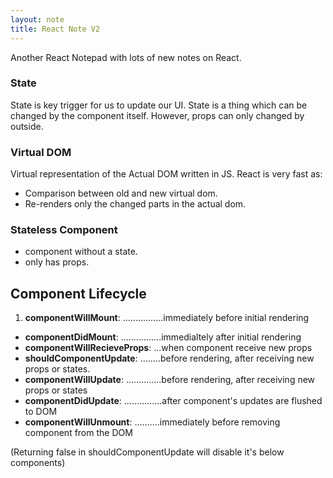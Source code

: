 ```yaml
---
layout: note
title: React Note V2
---
```


Another React Notepad with lots of new notes on React. 

### State 
State is key trigger for us to update our UI. State is a thing which can be changed by the component itself. However, props can only changed by outside.

### Virtual DOM
Virtual representation of the Actual DOM written in JS.	
React is very fast as:
- Comparison between old and new virtual dom.
- Re-renders only the changed parts in the actual dom.
    
### Stateless Component
- component without a state.
- only has props.
    
## Component Lifecycle

1. **componentWillMount**: ................immediately before initial rendering
- **componentDidMount**: ................immedialtely after initial rendering
- **componentWillRecieveProps**: ...when component receive new props
- **shouldComponentUpdate**: ........before rendering, after receiving new props or states.
- **componentWillUpdate**: ..............before rendering, after receiving new props or states
- **componentDidUpdate**: ...............after component's updates are flushed to DOM
- **componentWillUnmount**: ..........immediately before removing component from the DOM

(Returning false in shouldComponentUpdate will disable it's below components)